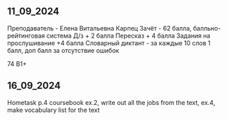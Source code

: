 ## 11_09_2024
Преподаватель - Елена Витальевна Карпец
Зачёт - 62 балла, балльно-рейтинговая система
Д/з + 2 балла
Пересказ + 4 балла
Задания на прослушивание +4 балла
Словарный диктант - за каждые 10 слов 1 балл, доп балл за отсутствие ошибок

74 B1+

## 16_09_2024
Hometask p.4 coursebook ex.2, write out all the jobs from the text, ex.4, make vocabulary list for the text
